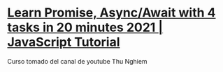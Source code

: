 # [Learn Promise, Async/Await with 4 tasks in 20 minutes 2021 | JavaScript Tutorial](https://www.youtube.com/watch?v=J29jeuyMJ38)
Curso tomado del canal de youtube Thu Nghiem
